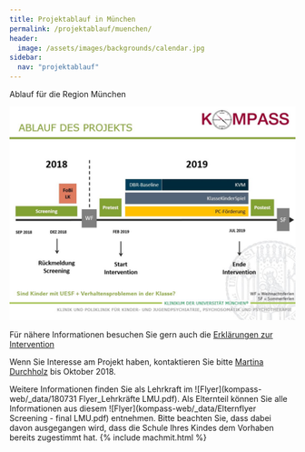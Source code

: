 ```yaml
---
title: Projektablauf in München
permalink: /projektablauf/muenchen/
header:
  image: /assets/images/backgrounds/calendar.jpg
sidebar:
  nav: "projektablauf"
---
```


Ablauf für die Region München

![Grafik zum Projektablauf München](/assets/images/Ablauf_MUC.JPG)

Für nähere Informationen besuchen Sie gern auch die [Erklärungen zur Intervention](http://www.kompass-forschung.de/ueber-die-studie/interventionen/) 

Wenn Sie Interesse am Projekt haben, kontaktieren Sie bitte [Martina Durchholz](http://www.kompass-forschung.de/team/#Martina+Durchholz%2C+M.+Sc.) bis Oktober 2018.

Weitere Informationen finden Sie als Lehrkraft im ![Flyer](kompass-web/_data/180731 Flyer_Lehrkräfte LMU.pdf).
Als Elternteil können Sie alle Informationen aus diesem ![Flyer](kompass-web/_data/Elternflyer Screening - final LMU.pdf) entnehmen. Bitte beachten Sie, dass dabei davon ausgegangen wird, dass die Schule Ihres Kindes dem Vorhaben bereits zugestimmt hat.
{% include machmit.html %}



